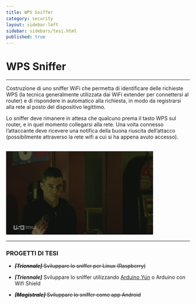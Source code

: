 ```yaml
---
title: WPS Sniffer
category: security
layout: sidebar-left
sidebar: sidebars/tesi.html
published: true
---
```


# WPS Sniffer

----

Costruzione di uno sniffer WiFi che permetta di identificare delle
richieste WPS (la tecnica generalmente utilizzata dai WiFi extender per
connettersi al router) e di rispondere in automatico alla richiesta, in
modo da registrarsi alla rete al posto del dispositivo legittimo.

Lo sniffer deve rimanere in attesa che qualcuno prema il tasto WPS sul
router, e in quel momento collegarsi alla rete. Una volta connesso
l’attaccante deve ricevere una notifica della buona riuscita
dell’attacco (possibilmente attraverso la rete wifi a cui si ha appena
avuto accesso).

<br>
<img class="img-responsive center-block"
     width="80%"
     src="/assets/images/mrrobot_raspberry.jpg" />
<br>


----

### PROGETTI DI TESI

-   ~~***\[Triennale\]*** Sviluppare lo sniffer per Linux (Raspberry)~~

-   ***\[Triennale\]*** Sviluppare lo sniffer utilizzando [Arduino
    Yún](https://www.arduino.cc/en/Main/ArduinoBoardYun) o Arduino
    con Wifi Shield

-   ~~***\[Magistrale\]*** Sviluppare lo sniffer come app Android~~
